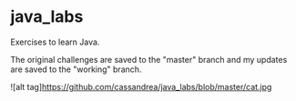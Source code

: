 # java_labs

Exercises to learn Java.

The original challenges are saved to the "master" branch and my updates are saved to the "working" branch. 

![alt tag]https://github.com/cassandrea/java_labs/blob/master/cat.jpg
